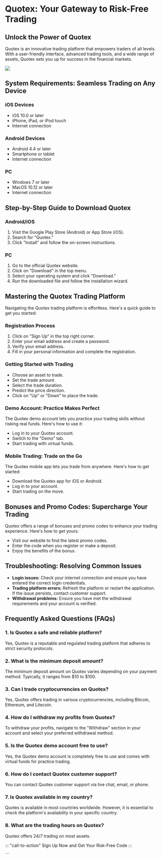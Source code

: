 # Quotex: Your Gateway to Risk-Free Trading

## Unlock the Power of Quotex

Quotex is an innovative trading platform that empowers traders of all
levels. With a user-friendly interface, advanced trading tools, and a
wide range of assets, Quotex sets you up for success in the financial
markets.

[![](https://static.quotex.io/files/4_en/300_250.jpg)](https://traff.sbs/brokerqxlid)

## System Requirements: Seamless Trading on Any Device

### iOS Devices

-   iOS 10.0 or later
-   iPhone, iPad, or iPod touch
-   Internet connection

### Android Devices

-   Android 4.4 or later
-   Smartphone or tablet
-   Internet connection

### PC

-   Windows 7 or later
-   MacOS 10.12 or later
-   Internet connection

## Step-by-Step Guide to Download Quotex

### Android/iOS

1.  Visit the Google Play Store (Android) or App Store (iOS).
2.  Search for "Quotex."
3.  Click "Install" and follow the on-screen instructions.

### PC

1.  Go to the official Quotex website.
2.  Click on "Download" in the top menu.
3.  Select your operating system and click "Download."
4.  Run the downloaded file and follow the installation wizard.

## Mastering the Quotex Trading Platform

Navigating the Quotex trading platform is effortless. Here\'s a quick
guide to get you started:

### Registration Process

1.  Click on "Sign Up" in the top right corner.
2.  Enter your email address and create a password.
3.  Verify your email address.
4.  Fill in your personal information and complete the registration.

### Getting Started with Trading

-   Choose an asset to trade.
-   Set the trade amount.
-   Select the trade duration.
-   Predict the price direction.
-   Click on "Up" or "Down" to place the trade.

### Demo Account: Practice Makes Perfect

The Quotex demo account lets you practice your trading skills without
risking real funds. Here\'s how to use it:

-   Log in to your Quotex account.
-   Switch to the "Demo" tab.
-   Start trading with virtual funds.

### Mobile Trading: Trade on the Go

The Quotex mobile app lets you trade from anywhere. Here\'s how to get
started:

-   Download the Quotex app for iOS or Android.
-   Log in to your account.
-   Start trading on the move.

## Bonuses and Promo Codes: Supercharge Your Trading

Quotex offers a range of bonuses and promo codes to enhance your trading
experience. Here\'s how to get yours:

-   Visit our website to find the latest promo codes.
-   Enter the code when you register or make a deposit.
-   Enjoy the benefits of the bonus.

## Troubleshooting: Resolving Common Issues

-   **Login issues:** Check your internet connection and ensure you have
    entered the correct login credentials.
-   **Trading platform errors:** Refresh the platform or restart the
    application. If the issue persists, contact customer support.
-   **Withdrawal problems:** Ensure you have met the withdrawal
    requirements and your account is verified.

## Frequently Asked Questions (FAQs)

### 1. Is Quotex a safe and reliable platform?

Yes, Quotex is a reputable and regulated trading platform that adheres
to strict security protocols.

### 2. What is the minimum deposit amount?

The minimum deposit amount on Quotex varies depending on your payment
method. Typically, it ranges from \$10 to \$100.

### 3. Can I trade cryptocurrencies on Quotex?

Yes, Quotex offers trading in various cryptocurrencies, including
Bitcoin, Ethereum, and Litecoin.

### 4. How do I withdraw my profits from Quotex?

To withdraw your profits, navigate to the "Withdraw" section in
your account and select your preferred withdrawal method.

### 5. Is the Quotex demo account free to use?

Yes, the Quotex demo account is completely free to use and comes with
virtual funds for practice trading.

### 6. How do I contact Quotex customer support?

You can contact Quotex customer support via live chat, email, or phone.

### 7. Is Quotex available in my country?

Quotex is available in most countries worldwide. However, it is
essential to check the platform\'s availability in your specific
country.

### 8. What are the trading hours on Quotex?

Quotex offers 24/7 trading on most assets.

::: \"call-to-action\"
Sign Up Now and Get Your Risk-Free Code
:::

\`\`\`

